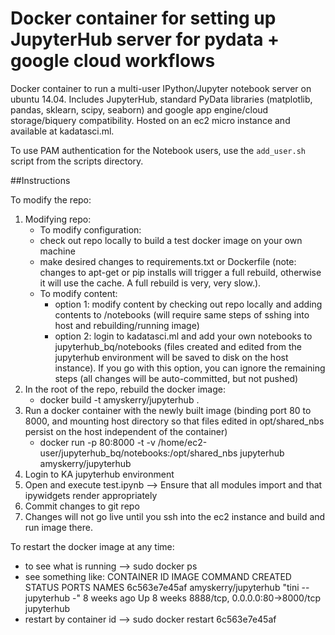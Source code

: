 Docker container for setting up JupyterHub server for pydata + google cloud workflows
=====================================================================================

Docker container to run a multi-user IPython/Jupyter notebook server on ubuntu 14.04. Includes JupyterHub, standard PyData libraries (matplotlib, pandas, sklearn, scipy, seaborn) and google app engine/cloud storage/biquery compatibility. Hosted on an ec2 micro instance and available at kadatasci.ml.

To use PAM authentication for the Notebook users, use the `add_user.sh` script from the scripts directory.

##Instructions

To modify the repo:

1. Modifying repo:
   - To modify configuration: 
	- check out repo locally to build a test docker image on your own machine
	- make desired changes to requirements.txt or Dockerfile (note: changes to apt-get or pip installs will trigger a full rebuild, otherwise it will use the cache. A full rebuild is very, very slow.). 
   - To modify content: 
        - option 1: modify content by checking out repo locally and adding contents to /notebooks (will require same steps of sshing into host and rebuilding/running image)
        - option 2: login to kadatasci.ml and add your own notebooks to jupyterhub_bq/notebooks (files created and edited from the jupyterhub environment will be saved to disk on the host instance). If you go with this option, you can ignore the remaining steps (all changes will be auto-committed, but not pushed)
2. In the root of the repo, rebuild the docker image:
   - docker build -t amyskerry/jupyterhub .
3. Run a docker container with the newly built image (binding port 80 to 8000, and mounting host directory so that files edited in opt/shared_nbs persist on the host independent of the container)
   - docker run -p 80:8000 -t -v /home/ec2-user/jupyterhub_bq/notebooks:/opt/shared_nbs jupyterhub amyskerry/jupyterhub
4. Login to KA jupyterhub environment
5. Open and execute test.ipynb --> Ensure that all modules import and that ipywidgets render appropriately
6. Commit changes to git repo
7. Changes will not go live until you ssh into the ec2 instance and build and run image there.

To restart the docker image at any time:
- to see what is running --> sudo docker ps
- see something like:
CONTAINER ID        IMAGE                  COMMAND                  CREATED             STATUS              PORTS                            NAMES
6c563e7e45af        amyskerry/jupyterhub   "tini -- jupyterhub -"   8 weeks ago         Up 8 weeks          8888/tcp, 0.0.0.0:80->8000/tcp   jupyterhub
- restart by container id --> sudo docker restart 6c563e7e45af



